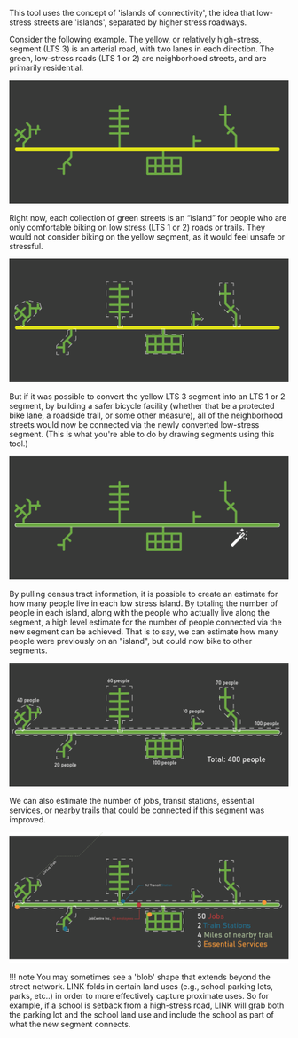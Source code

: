 This tool uses the concept of 'islands of connectivity', the idea that low-stress streets are 'islands', separated by higher stress roadways. 

Consider the following example. 
The yellow, or relatively high-stress, segment (LTS 3) is an arterial
road, with two lanes in each direction. The green, low-stress roads
(LTS 1 or 2) are neighborhood streets, and are primarily residential.

![Diagram of yellow road with green streets along it](../assets/explainer_diagrams/d1.png)

Right now, each collection of green streets is an “island” for people
who are only comfortable biking on low stress (LTS 1 or 2) roads or
trails. They would not consider biking on the yellow segment, as it
would feel unsafe or stressful.

![Yellow road with green roads as islands, but with white lines drawn to emphasize the low-stress islands](../assets/explainer_diagrams/d2.png)

But if it was possible to convert the yellow LTS 3 segment into an LTS
1 or 2 segment, by building a safer bicycle facility (whether that be
a protected bike lane, a roadside trail, or some other measure), all
of the neighborhood streets would now be connected via the newly
converted low-stress segment. (This is what you're able to do by drawing segments using this tool.)


![Yellow road being turned green by an icon of a magic wand](../assets/explainer_diagrams/d3.png)
          
By pulling census tract information, it is possible to create an
estimate for how many people live in each low stress island. By
totaling the number of people in each island, along with the people
who actually live along the segment, a high level estimate for the
number of people connected via the new segment can be achieved. That
is to say, we can estimate how many people were previously on an
"island", but could now bike to other segments.

![Islands labeled with population](../assets/explainer_diagrams/d7.png)

We can also estimate the number of jobs, transit stations, essential
services, or nearby trails that could be connected if this segment was
improved.

![Jobs and transit stations shown on map and labeled](../assets/explainer_diagrams/d8.png)


!!! note 
    You may sometimes see a 'blob' shape that extends beyond the street network. LINK folds in certain land uses (e.g., school parking lots, parks, etc..) 
    in order to more effectively capture proximate uses. So for example, if a school is setback from a high-stress road, LINK will grab both the parking lot and the 
    school land use and include the school as part of what the new segment connects. 